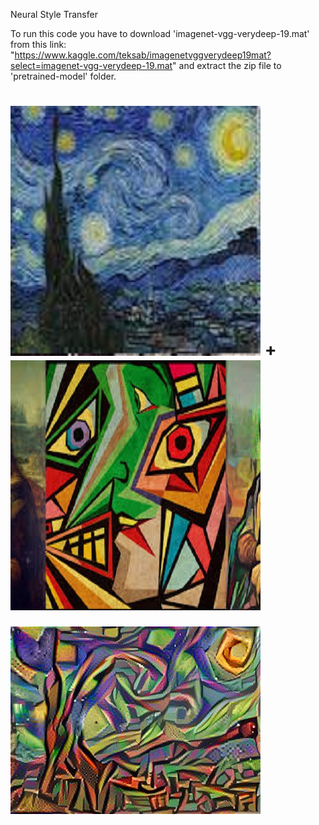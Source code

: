 Neural Style Transfer

To run this code you have to download 'imagenet-vgg-verydeep-19.mat' from this link: "https://www.kaggle.com/teksab/imagenetvggverydeep19mat?select=imagenet-vgg-verydeep-19.mat"
and extract the zip file to 'pretrained-model' folder.
  
  
![alt text](https://github.com/sachin327/Neural-Style-Transfer/blob/master/d4.jpg)
+
![alt text](https://github.com/sachin327/Neural-Style-Transfer/blob/master/d6.jpg)
=
![alt text](https://github.com/sachin327/Neural-Style-Transfer/blob/master/generated_image.jpg)

